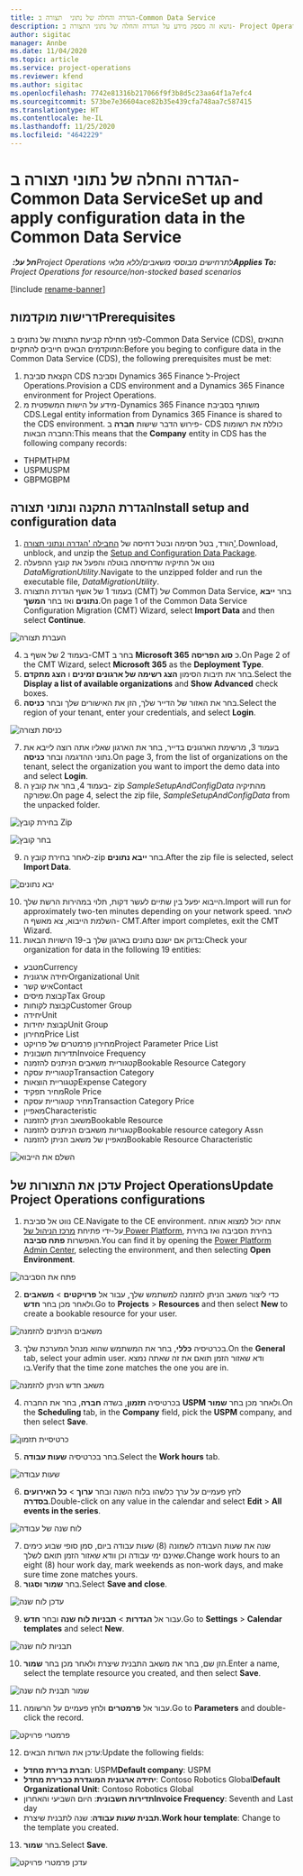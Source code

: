```yaml
---
title: הגדרה והחלה של נתוני  תצורה ב-Common Data Service
description: נושא זה מספק מידע על הגדרה והחלה של נתוני התצורה ב- Project Operations.
author: sigitac
manager: Annbe
ms.date: 11/04/2020
ms.topic: article
ms.service: project-operations
ms.reviewer: kfend
ms.author: sigitac
ms.openlocfilehash: 7742e81316b217066f9f3b8d5c23aa64f1a7efc4
ms.sourcegitcommit: 573be7e36604ace82b35e439cfa748aa7c587415
ms.translationtype: HT
ms.contentlocale: he-IL
ms.lasthandoff: 11/25/2020
ms.locfileid: "4642229"
---
```

# <a name="set-up-and-apply-configuration-data-in-the-common-data-service"></a><span data-ttu-id="ff196-103">הגדרה והחלה של נתוני  תצורה ב-Common Data Service</span><span class="sxs-lookup"><span data-stu-id="ff196-103">Set up and apply configuration data in the Common Data Service</span></span> 

<span data-ttu-id="ff196-104">_**חל על:** ‏Project Operations לתרחישים מבוססי משאבים/ללא מלאי_</span><span class="sxs-lookup"><span data-stu-id="ff196-104">_**Applies To:** Project Operations for resource/non-stocked based scenarios_</span></span>

[!include [rename-banner](~/includes/cc-data-platform-banner.md)]

## <a name="prerequisites"></a><span data-ttu-id="ff196-105">דרישות מוקדמות</span><span class="sxs-lookup"><span data-stu-id="ff196-105">Prerequisites</span></span>

<span data-ttu-id="ff196-106">לפני תחילת קביעת התצורה של נתונים ב-Common Data Service ‏(CDS), התנאים המוקדמים הבאים חייבים להתקיים:</span><span class="sxs-lookup"><span data-stu-id="ff196-106">Before you beging to configure data in the Common Data Service (CDS), the following prerequisites must be met:</span></span>

1.  <span data-ttu-id="ff196-107">הקצאת סביבת CDS וסביבת Dynamics 365 Finance ל-Project Operations.</span><span class="sxs-lookup"><span data-stu-id="ff196-107">Provision a CDS environment and a Dynamics 365 Finance environment for Project Operations.</span></span>
2.  <span data-ttu-id="ff196-108">מידע על הישות המשפטית מ-Dynamics 365 Finance משותף בסביבת CDS.</span><span class="sxs-lookup"><span data-stu-id="ff196-108">Legal entity information from Dynamics 365 Finance is shared to the CDS environment.</span></span> <span data-ttu-id="ff196-109">פירוש הדבר שישות **חברה** ב- CDS כוללת את רשומות החברה הבאות:</span><span class="sxs-lookup"><span data-stu-id="ff196-109">This means that the **Company** entity in CDS has the following company records:</span></span>
  - <span data-ttu-id="ff196-110">THPM</span><span class="sxs-lookup"><span data-stu-id="ff196-110">THPM</span></span>
  - <span data-ttu-id="ff196-111">USPM</span><span class="sxs-lookup"><span data-stu-id="ff196-111">USPM</span></span>
  - <span data-ttu-id="ff196-112">GBPM</span><span class="sxs-lookup"><span data-stu-id="ff196-112">GBPM</span></span>

## <a name="install-setup-and-configuration-data"></a><span data-ttu-id="ff196-113">הגדרת התקנה ונתוני תצורה</span><span class="sxs-lookup"><span data-stu-id="ff196-113">Install setup and configuration data</span></span>

1. <span data-ttu-id="ff196-114">הורד, בטל חסימה ובטל דחיסה של [החבילה 'הגדרה ונתוני תצורה'](https://download.microsoft.com/download/1/3/4/1349369c-6209-42b7-b3b4-5be0e67cacd8/ProjOpsSampleSetupData-%20Integrated%20UR1.zip).</span><span class="sxs-lookup"><span data-stu-id="ff196-114">Download, unblock, and unzip the [Setup and Configuration Data Package](https://download.microsoft.com/download/1/3/4/1349369c-6209-42b7-b3b4-5be0e67cacd8/ProjOpsSampleSetupData-%20Integrated%20UR1.zip).</span></span>
2. <span data-ttu-id="ff196-115">נווט אל התיקיה שדחיסתה בוטלה והפעל את קובץ ההפעלה *DataMigrationUtility*.</span><span class="sxs-lookup"><span data-stu-id="ff196-115">Navigate to the unzipped folder and run the executable file, *DataMigrationUtility*.</span></span>
3. <span data-ttu-id="ff196-116">בעמוד 1 של אשף הגדרת התצורה (CMT‏) של Common Data Service, בחר **ייבא נתונים** ואז בחר **המשך**.</span><span class="sxs-lookup"><span data-stu-id="ff196-116">On page 1 of the Common Data Service Configuration Migration (CMT) Wizard, select **Import Data** and then select **Continue**.</span></span>

![‏‫העברת תצורה](./media/1ConfigurationMigration.png)

4. <span data-ttu-id="ff196-118">בעמוד 2 של אשף ב-CMT בחר ב **Microsoft 365** כ **סוג הפריסה**.</span><span class="sxs-lookup"><span data-stu-id="ff196-118">On Page 2 of the CMT Wizard, select **Microsoft 365** as the **Deployment Type**.</span></span>
5. <span data-ttu-id="ff196-119">בחר את תיבות הסימון **הצג רשימה של ארגונים זמינים** ו **הצג מתקדם**.</span><span class="sxs-lookup"><span data-stu-id="ff196-119">Select the **Display a list of available organizations** and **Show Advanced** check boxes.</span></span>
6. <span data-ttu-id="ff196-120">בחר את האזור של הדייר שלך, הזן את האישורים שלך ובחר **כניסה**.</span><span class="sxs-lookup"><span data-stu-id="ff196-120">Select the region of your tenant, enter your credentials, and select **Login**.</span></span>

![כניסת תצורה](./media/2ConfigurationSignin.png)

7. <span data-ttu-id="ff196-122">בעמוד 3, מרשימת הארגונים בדייר, בחר את הארגון שאליו אתה רוצה לייבא את נתוני ההדגמה ובחר **כניסה**.</span><span class="sxs-lookup"><span data-stu-id="ff196-122">On page 3, from the list of organizations on the tenant, select the organization you want to import the demo data into and select **Login**.</span></span>
8. <span data-ttu-id="ff196-123">בעמוד 4, בחר את קובץ ה- zip *SampleSetupAndConfigData* מהתיקיה שפורקה.</span><span class="sxs-lookup"><span data-stu-id="ff196-123">On page 4, select the zip file, *SampleSetupAndConfigData* from the unpacked folder.</span></span>

![בחירת קובץ Zip](./media/3ZipFile.png)

![בחר קובץ](./media/4SelectAFile.png)

9. <span data-ttu-id="ff196-126">לאחר בחירת קובץ ה-zip בחר **ייבא נתונים**.</span><span class="sxs-lookup"><span data-stu-id="ff196-126">After the zip file is selected, select **Import Data**.</span></span>

![יבא נתונים](./media/5ImportData.png)

10. <span data-ttu-id="ff196-128">הייבוא יפעל בין שתיים לעשר דקות, תלוי במהירות הרשת שלך.</span><span class="sxs-lookup"><span data-stu-id="ff196-128">Import will run for approximately two-ten minutes depending on your network speed.</span></span> <span data-ttu-id="ff196-129">לאחר השלמת הייבוא, צא מאשף ה- CMT.</span><span class="sxs-lookup"><span data-stu-id="ff196-129">After import completes, exit the CMT Wizard.</span></span> 
11. <span data-ttu-id="ff196-130">בדוק אם ישנם נתונים בארגון שלך ב-19 הישויות הבאות:</span><span class="sxs-lookup"><span data-stu-id="ff196-130">Check your organization for data in the following 19 entities:</span></span>

  - <span data-ttu-id="ff196-131">מטבע</span><span class="sxs-lookup"><span data-stu-id="ff196-131">Currency</span></span>
  - <span data-ttu-id="ff196-132">יחידה ארגונית</span><span class="sxs-lookup"><span data-stu-id="ff196-132">Organizational Unit</span></span>
  - <span data-ttu-id="ff196-133">איש קשר</span><span class="sxs-lookup"><span data-stu-id="ff196-133">Contact</span></span>
  - <span data-ttu-id="ff196-134">קבוצת מיסים</span><span class="sxs-lookup"><span data-stu-id="ff196-134">Tax Group</span></span>
  - <span data-ttu-id="ff196-135">קבוצת לקוחות</span><span class="sxs-lookup"><span data-stu-id="ff196-135">Customer Group</span></span>
  - <span data-ttu-id="ff196-136">יחידה</span><span class="sxs-lookup"><span data-stu-id="ff196-136">Unit</span></span>
  - <span data-ttu-id="ff196-137">קבוצת יחידות</span><span class="sxs-lookup"><span data-stu-id="ff196-137">Unit Group</span></span>
  - <span data-ttu-id="ff196-138">מחירון</span><span class="sxs-lookup"><span data-stu-id="ff196-138">Price List</span></span>
  - <span data-ttu-id="ff196-139">מחירון פרמטרים של פרויקט</span><span class="sxs-lookup"><span data-stu-id="ff196-139">Project Parameter Price List</span></span>
  - <span data-ttu-id="ff196-140">תדירות חשבונית</span><span class="sxs-lookup"><span data-stu-id="ff196-140">Invoice Frequency</span></span>
  - <span data-ttu-id="ff196-141">קטגוריית משאבים הניתנים להזמנה</span><span class="sxs-lookup"><span data-stu-id="ff196-141">Bookable Resource Category</span></span>
  - <span data-ttu-id="ff196-142">קטגוריית עסקה</span><span class="sxs-lookup"><span data-stu-id="ff196-142">Transaction Category</span></span>
  - <span data-ttu-id="ff196-143">קטגוריית הוצאות</span><span class="sxs-lookup"><span data-stu-id="ff196-143">Expense Category</span></span>
  - <span data-ttu-id="ff196-144">מחיר תפקיד</span><span class="sxs-lookup"><span data-stu-id="ff196-144">Role Price</span></span>
  - <span data-ttu-id="ff196-145">מחיר קטגוריית עסקה</span><span class="sxs-lookup"><span data-stu-id="ff196-145">Transaction Category Price</span></span>
  - <span data-ttu-id="ff196-146">מאפיין</span><span class="sxs-lookup"><span data-stu-id="ff196-146">Characteristic</span></span>
  - <span data-ttu-id="ff196-147">משאב הניתן להזמנה</span><span class="sxs-lookup"><span data-stu-id="ff196-147">Bookable Resource</span></span>
  - <span data-ttu-id="ff196-148">קטגוריות משאבים הניתנים להזמנה</span><span class="sxs-lookup"><span data-stu-id="ff196-148">Bookable resource category Assn</span></span>
  - <span data-ttu-id="ff196-149">מאפיין של משאב הניתן להזמנה</span><span class="sxs-lookup"><span data-stu-id="ff196-149">Bookable Resource Characteristic</span></span>

![השלם את הייבוא](./media/6CompleteImport.png)

## <a name="update-project-operations-configurations"></a><span data-ttu-id="ff196-151">עדכן את התצורות של Project Operations</span><span class="sxs-lookup"><span data-stu-id="ff196-151">Update Project Operations configurations</span></span>

1. <span data-ttu-id="ff196-152">נווט אל סביבת CE.</span><span class="sxs-lookup"><span data-stu-id="ff196-152">Navigate to the CE environment.</span></span> <span data-ttu-id="ff196-153">אתה יכול למצוא אותה על-ידי פתיחת [מרכז הניהול של Power Platform](https://admin.powerplatform.microsoft.com/environments), בחירת הסביבה ואז בחירת האפשרות **פתח סביבה**.</span><span class="sxs-lookup"><span data-stu-id="ff196-153">You can find it by opening the [Power Platform Admin Center](https://admin.powerplatform.microsoft.com/environments), selecting the environment, and then selecting **Open Environment**.</span></span> 

![פתח את הסביבה](./media/7OpenEnvironment.png)

2. <span data-ttu-id="ff196-155">כדי ליצור משאב הניתן להזמנה למשתמש שלך, עבור אל **פרויקטים** > **משאבים** ולאחר מכן בחר **חדש**.</span><span class="sxs-lookup"><span data-stu-id="ff196-155">Go to **Projects** > **Resources** and then select **New** to create a bookable resource for your user.</span></span>

![משאבים הניתנים להזמנה](./media/8BookableResources.png)

3. <span data-ttu-id="ff196-157">בכרטיסיה **כללי**, בחר את המשתמש שהוא מנהל המערכת שלך.</span><span class="sxs-lookup"><span data-stu-id="ff196-157">On the **General** tab, select your admin user.</span></span> <span data-ttu-id="ff196-158">ודא שאזור הזמן תואם את זה שאתה נמצא בו.</span><span class="sxs-lookup"><span data-stu-id="ff196-158">Verify that the time zone matches the one you are in.</span></span> 

![משאב חדש הניתן להזמנה](./media/9NewBookableResource.png)

4. <span data-ttu-id="ff196-160">בכרטיסיה **תזמון**, בשדה **חברה**, בחר את החברה **USPM** ולאחר מכן בחר **שמור**.</span><span class="sxs-lookup"><span data-stu-id="ff196-160">On the **Scheduling** tab, in the **Company** field, pick the **USPM** company, and then select **Save**.</span></span> 

![כרטיסיית תזמון](./media/10SchedulingTab.png)

5. <span data-ttu-id="ff196-162">בחר בכרטיסיה **שעות עבודה**.</span><span class="sxs-lookup"><span data-stu-id="ff196-162">Select the **Work hours** tab.</span></span>  

![שעות עבודה](./media/11WorkHours.png)

6. <span data-ttu-id="ff196-164">לחץ פעמיים על ערך כלשהו בלוח השנה ובחר **ערוך** > **כל האירועים בסדרה**.</span><span class="sxs-lookup"><span data-stu-id="ff196-164">Double-click on any value in the calendar and select **Edit** > **All events in the series**.</span></span> 

![לוח שנה של עבודה](./media/12WorkCalendar.png)

7. <span data-ttu-id="ff196-166">שנה את שעות העבודה לשמונה (8) שעות עבודה ביום, סמן סופי שבוע כימים שאינם ימי עבודה וכן וודא שאזור הזמן תואם לשלך.</span><span class="sxs-lookup"><span data-stu-id="ff196-166">Change work hours to an eight (8) hour work day, mark weekends as non-work days, and make sure time zone matches yours.</span></span> 
8. <span data-ttu-id="ff196-167">בחר **שמור וסגור**.</span><span class="sxs-lookup"><span data-stu-id="ff196-167">Select **Save and close**.</span></span>

![עדכן לוח שנה](./media/13UpdateCalendar.png)

9. <span data-ttu-id="ff196-169">עבור אל **הגדרות** > **תבניות לוח שנה** ובחר **חדש**.</span><span class="sxs-lookup"><span data-stu-id="ff196-169">Go to **Settings** > **Calendar templates** and select **New**.</span></span>
 
 ![תבניות לוח שנה](./media/14CalendarTemplates.png)
 
 10. <span data-ttu-id="ff196-171">הזן שם, בחר את משאב התבנית שיצרת ולאחר מכן בחר **שמור**.</span><span class="sxs-lookup"><span data-stu-id="ff196-171">Enter a name, select the template resource you created, and then select **Save**.</span></span> 
 
 ![שמור תבנית לוח שנה](./media/15SaveCalendarTemplate.png)
 
 11. <span data-ttu-id="ff196-173">עבור אל **פרמטרים** ולחץ פעמיים על הרשומה.</span><span class="sxs-lookup"><span data-stu-id="ff196-173">Go to **Parameters** and double-click the record.</span></span> 
 
 ![פרמטרי פרויקט](./media/16ProjectParameters.png)
 
12. <span data-ttu-id="ff196-175">עדכן את השדות הבאים:</span><span class="sxs-lookup"><span data-stu-id="ff196-175">Update the following fields:</span></span>

 - <span data-ttu-id="ff196-176">**חברת ברירת מחדל**: USPM</span><span class="sxs-lookup"><span data-stu-id="ff196-176">**Default company**: USPM</span></span>
 - <span data-ttu-id="ff196-177">**יחידה ארגונית המוגדרת כברירת מחדל**: Contoso Robotics Global</span><span class="sxs-lookup"><span data-stu-id="ff196-177">**Default Organizational Unit**: Contoso Robotics Global</span></span>
 - <span data-ttu-id="ff196-178">**תדירות חשבונית**: היום השביעי והאחרון</span><span class="sxs-lookup"><span data-stu-id="ff196-178">**Invoice Frequency**: Seventh and Last day</span></span>
 - <span data-ttu-id="ff196-179">**תבנית שעות עבודה**: שנה לתבנית שיצרת.</span><span class="sxs-lookup"><span data-stu-id="ff196-179">**Work hour template**: Change to the template you created.</span></span>

13. <span data-ttu-id="ff196-180">בחר **שמור**.</span><span class="sxs-lookup"><span data-stu-id="ff196-180">Select **Save**.</span></span> 

![עדכן פרמטרי פרויקט](./media/17UpdatedProjectParameters.png)

